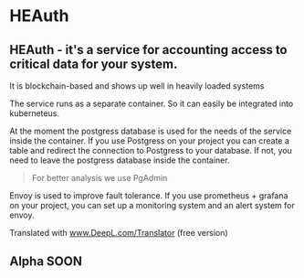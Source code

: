# HEAuth

## HEAuth - it's a service for accounting access to critical data for your system.

It is blockchain-based and shows up well in heavily loaded systems

The service runs as a separate container. So it can easily be integrated into kuberneteus.

At the moment the postgress database is used for the needs of the service inside the container.
If you use Postgress on your project you can create a table and redirect the connection to Postgress to your database.
If not, you need to leave the postgress database inside the container.  

>For better analysis we use PgAdmin

Envoy is used to improve fault tolerance.
If you use prometheus + grafana on your project, you can set up a monitoring system and an alert system for envoy.

Translated with www.DeepL.com/Translator (free version)

## Alpha SOON
